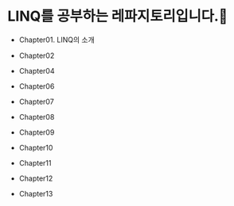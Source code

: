 # LINQ를 공부하는 레파지토리입니다.👑
- Chapter01. LINQ의 소개

- Chapter02

- Chapter04

- Chapter06

- Chapter07

- Chapter08

- Chapter09

- Chapter10

- Chapter11

- Chapter12

- Chapter13
